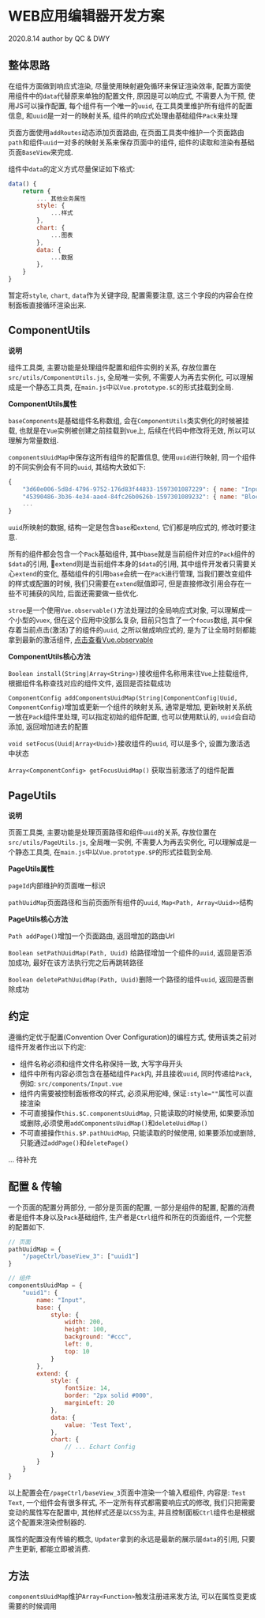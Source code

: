 # WEB应用编辑器开发方案

2020.8.14 author by QC & DWY

## 整体思路

在组件方面做到响应式渲染, 尽量使用映射避免循环来保证渲染效率, 配置方面使用组件中的`data`代替原来单独的配置文件, 原因是可以响应式, 不需要人为干预, 使用JS可以操作配置, 每个组件有一个唯一的`uuid`, 在工具类里维护所有组件的配置信息, 和`uuid`是一对一的映射关系, 组件的响应式处理由基础组件`Pack`来处理

页面方面使用`addRoutes`动态添加页面路由, 在页面工具类中维护一个页面路由`path`和组件`uuid`一对多的映射关系来保存页面中的组件, 组件的读取和渲染有基础页面`BaseView`来完成.

组件中`data`的定义方式尽量保证如下格式:

``` js
data() {
    return {
        ... 其他业务属性
        style: {
            ...样式
        },
        chart: {
            ...图表
        },
        data: {
            ...数据
        },
    }
}
```

暂定将`style`, `chart`, `data`作为关键字段, 配置需要注意, 这三个字段的内容会在控制面板直接循环渲染出来.

## ComponentUtils

**说明**

组件工具类, 主要功能是处理组件配置和组件实例的关系, 存放位置在`src/utils/ComponentUtils.js`, 全局唯一实例, 不需要人为再去实例化, 可以理解成是一个静态工具类, 在`main.js`中以`Vue.prototype.$C`的形式挂载到全局.

**ComponentUtils属性**

`baseComponents`是基础组件名称数组, 会在`ComponentUtils`类实例化的时候被挂载, 也就是在`Vue`实例被创建之前挂载到`Vue`上, 后续在代码中修改将无效, 所以可以理解为常量数组.

`componentsUuidMap`中保存这所有组件的配置信息, 使用`uuid`进行映射, 同一个组件的不同实例会有不同的`uuid`, 其结构大致如下:

``` js
{
    "3d60e006-5d8d-4796-9752-176d83f44833-1597301087229": { name: "Input", base: {}, extend: {}},
    "45390486-3b36-4e34-aae4-84fc26b0626b-1597301089232": { name: "Block", base: {}, extend: {}},
    ...
}
```

`uuid`所映射的数据, 结构一定是包含`base`和`extend`, 它们都是响应式的, 修改时要注意.

所有的组件都会包含一个`Pack`基础组件, 其中`base`就是当前组件对应的`Pack`组件的`$data`的引用, `extend`则是当前组件本身的`$data`的引用, 其中组件开发者只需要关心`extend`的变化, 基础组件的引用`base`会统一在`Pack`进行管理, 当我们要改变组件的样式或配置的时候, 我们只需要在`extend`赋值即可, 但是直接修改引用会存在一些不可捕获的风险, 后面还需要做一些优化.

`stroe`是一个使用`Vue.observable()`方法处理过的全局响应式对象, 可以理解成一个小型的`vuex`, 但在这个应用中没那么复杂, 目前只包含了一个`focus`数组, 其中保存着当前点击(激活)了的组件的`uuid`, 之所以做成响应式的, 是为了让全局时刻都能拿到最新的激活组件, [点击查看Vue.observable](https://cn.vuejs.org/v2/api/#Vue-observable)

**ComponentUtils核心方法**

`Boolean install(String|Array<String>)`接收组件名称用来往`Vue`上挂载组件, 根据组件名称查找对应的组件文件, 返回是否挂载成功

`ComponentConfig addComponentsUuidMap(String|ComponentConfig|Uuid, ComponentConfig)`增加或更新一个组件的映射关系, 通常是增加, 更新映射关系统一放在`Pack`组件里处理, 可以指定初始的组件配置, 也可以使用默认的, `uuid`会自动添加, 返回增加进去的配置

`void setFocus(Uuid|Array<Uuid>)`接收组件的`uuid`, 可以是多个, 设置为激活选中状态

`Array<ComponentConfig> getFocusUuidMap()` 获取当前激活了的组件配置

## PageUtils

**说明**

页面工具类, 主要功能是处理页面路径和组件`uuid`的关系, 存放位置在`src/utils/PageUtils.js`, 全局唯一实例, 不需要人为再去实例化, 可以理解成是一个静态工具类, 在`main.js`中以`Vue.prototype.$P`的形式挂载到全局.

**PageUtils属性**

`pageId`内部维护的页面唯一标识

`pathUuidMap`页面路径和当前页面所有组件的`uuid`, `Map<Path, Array<Uuid>>`结构

**PageUtils核心方法**

`Path addPage()`增加一个页面路由, 返回增加的路由Url

`Boolean setPathUuidMap(Path, Uuid)` 给路径增加一个组件的`uuid`, 返回是否添加成功, 最好在该方法执行完之后再跳转路径

`Boolean deletePathUuidMap(Path, Uuid)`删除一个路径的组件`uuid`, 返回是否删除成功

## 约定

遵循约定优于配置(Convention Over Configuration)的编程方式, 使用该类之前对组件开发者作出以下约定:

- 组件名称必须和组件文件名称保持一致, 大写字母开头
- 组件中所有内容必须包含在基础组件`Pack`内, 并且接收`uuid`, 同时传递给`Pack`, 例如: `src/components/Input.vue`
- 组件内需要被控制面板修改的样式, 必须采用驼峰, 保证`:style=""`属性可以直接渲染
- 不可直接操作`this.$C.componentsUuidMap`, 只能读取的时候使用, 如果要添加或删除,必须使用`addComponentsUuidMap()`和`deleteUuidMap()`
- 不可直接操作`this.$P.pathUuidMap`, 只能读取的时候使用, 如果要添加或删除, 只能通过`addPage()`和`deletePage()`

... 待补充


## 配置 & 传输

一个页面的配置分两部分, 一部分是页面的配置, 一部分是组件的配置, 配置的消费者是组件本身以及`Pack`基础组件, 生产者是`Ctrl`组件和所在的页面组件, 一个完整的配置如下.

``` js
// 页面
pathUuidMap = {
    "/pageCtrl/baseView_3": ["uuid1"]
}

// 组件
componentsUuidMap = {
    "uuid1": {
        name: "Input",
        base: {
            style: {
                width: 200,
                height: 100,
                background: "#ccc",
                left: 0,
                top: 10
            }
        },
        extend: {
            style: {
                fontSize: 14,
                border: "2px solid #000",
                marginLeft: 20
            },
            data: {
                value: 'Test Text',
            },
            chart: {
                // ... Echart Config
            }
        }
    }
}
```

以上配置会在`/pageCtrl/baseView_3`页面中渲染一个输入框组件, 内容是: `Test Text`, 一个组件会有很多样式, 不一定所有样式都需要响应式的修改, 我们只把需要变动的属性写在配置中, 其他样式还是以`CSS`为主, 并且控制面板`Ctrl`组件也是根据这个配置来渲染控制器的.

属性的配置没有传输的概念, `Updater`拿到的永远是最新的展示层`data`的引用, 只要产生更新, 都能立即被消费.

## 方法

`componentsUuidMap`维护`Array<Function>`触发注册进来发方法, 可以在属性变更或需要的时候调用


